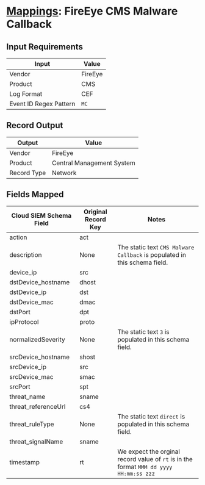 # [Mappings](README.md): FireEye CMS Malware Callback

## Input Requirements

|Input|Value|
|-----|-----|
|Vendor|FireEye|
|Product|CMS|
|Log Format|CEF|
|Event ID Regex Pattern|`MC`|

## Record Output

|Output|Value|
|------|-----|
|Vendor|FireEye|
|Product|Central Management System|
|Record Type|Network|

## Fields Mapped

|Cloud SIEM Schema Field|Original Record Key|Notes|
|-----------------------|-------------------|-----|
|action|act||
|description|None|The static text `CMS Malware Callback` is populated in this schema field.|
|device_ip|src||
|dstDevice_hostname|dhost||
|dstDevice_ip|dst||
|dstDevice_mac|dmac||
|dstPort|dpt||
|ipProtocol|proto||
|normalizedSeverity|None|The static text `3` is populated in this schema field.|
|srcDevice_hostname|shost||
|srcDevice_ip|src||
|srcDevice_mac|smac||
|srcPort|spt||
|threat_name|sname||
|threat_referenceUrl|cs4||
|threat_ruleType|None|The static text `direct` is populated in this schema field.|
|threat_signalName|sname||
|timestamp|rt|We expect the orginal record value of `rt` is in the format `MMM dd yyyy HH:mm:ss zzz`|

